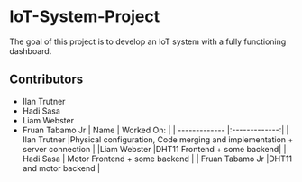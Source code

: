 # IoT-System-Project
The goal of this project is to develop an IoT system with a fully functioning dashboard.
## Contributors
- Ilan Trutner
- Hadi Sasa
- Liam Webster
- Fruan Tabamo Jr
| Name          | Worked On:    |
| ------------- |:-------------:|
| Ilan Trutner      |Physical configuration, Code merging and implementation + server connection |
|Liam Webster     |DHT11 Frontend + some backend|
| Hadi Sasa | Motor Frontend + some backend     |
| Fruan Tabamo Jr |DHT11 and motor backend    |
